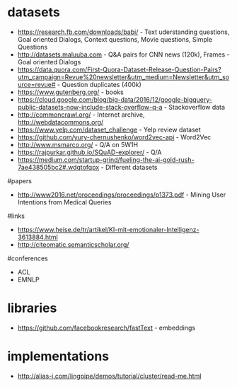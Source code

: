 # datasets  
* https://research.fb.com/downloads/babi/ - Text uderstanding questions, Goal oriented Dialogs, Context questions, Movie questions, Simple Questions   
* http://datasets.maluuba.com  - Q&A pairs for CNN news (120k), Frames - Goal oriented Dialogs  
* https://data.quora.com/First-Quora-Dataset-Release-Question-Pairs?utm_campaign=Revue%20newsletter&utm_medium=Newsletter&utm_source=revue#  - Question duplicates (400k)  
* https://www.gutenberg.org/  - books  
* https://cloud.google.com/blog/big-data/2016/12/google-bigquery-public-datasets-now-include-stack-overflow-q-a - Stackoverflow data  
* http://commoncrawl.org/ - Internet archive, http://webdatacommons.org/  
* https://www.yelp.com/dataset_challenge - Yelp review dataset   
* https://github.com/yury-chernushenko/word2vec-api - Word2Vec  
* http://www.msmarco.org/ - Q/A on 5W1H 
* https://rajpurkar.github.io/SQuAD-explorer/ - Q/A
* https://medium.com/startup-grind/fueling-the-ai-gold-rush-7ae438505bc2#.wdqtofqpx - Different datasets

#papers
* http://www2016.net/proceedings/proceedings/p1373.pdf - Mining User Intentions from Medical Queries  

#links   
* https://www.heise.de/tr/artikel/KI-mit-emotionaler-Intelligenz-3613884.html  
* http://citeomatic.semanticscholar.org/  

#conferences
* ACL  
* EMNLP  


# libraries  
* https://github.com/facebookresearch/fastText - embeddings

# implementations
* http://alias-i.com/lingpipe/demos/tutorial/cluster/read-me.html
